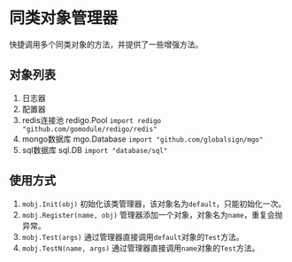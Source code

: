 # 同类对象管理器
快捷调用多个同类对象的方法，并提供了一些增强方法。

## 对象列表
1. 日志器
2. 配置器
3. redis连接池 redigo.Pool ```import redigo "github.com/gomodule/redigo/redis"```
4. mongo数据库 mgo.Database ```import "github.com/globalsign/mgo"```
5. sql数据库 sql.DB ```import "database/sql"```

## 使用方式
1. ```mobj.Init(obj)``` 初始化该类管理器，该对象名为```default```，只能初始化一次。
2. ```mobj.Register(name, obj)``` 管理器添加一个对象，对象名为```name```，重复会抛异常。
3. ```mobj.Test(args)``` 通过管理器直接调用```default```对象的```Test```方法。
4. ```mobj.TestN(name, args)``` 通过管理器直接调用```name```对象的```Test```方法。
